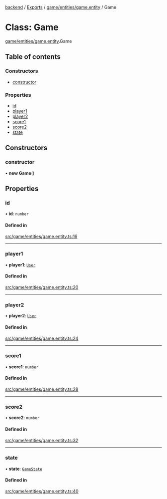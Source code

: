 [backend](../README.md) / [Exports](../modules.md) / [game/entities/game.entity](../modules/game_entities_game_entity.md) / Game

# Class: Game

[game/entities/game.entity](../modules/game_entities_game_entity.md).Game

## Table of contents

### Constructors

- [constructor](game_entities_game_entity.Game.md#constructor)

### Properties

- [id](game_entities_game_entity.Game.md#id)
- [player1](game_entities_game_entity.Game.md#player1)
- [player2](game_entities_game_entity.Game.md#player2)
- [score1](game_entities_game_entity.Game.md#score1)
- [score2](game_entities_game_entity.Game.md#score2)
- [state](game_entities_game_entity.Game.md#state)

## Constructors

### constructor

• **new Game**()

## Properties

### id

• **id**: `number`

#### Defined in

[src/game/entities/game.entity.ts:16](https://github.com/GQDeltex/ft_transcendence/blob/main/backend/src/game/entities/game.entity.ts#L16)

___

### player1

• **player1**: [`User`](users_entities_user_entity.User.md)

#### Defined in

[src/game/entities/game.entity.ts:20](https://github.com/GQDeltex/ft_transcendence/blob/main/backend/src/game/entities/game.entity.ts#L20)

___

### player2

• **player2**: [`User`](users_entities_user_entity.User.md)

#### Defined in

[src/game/entities/game.entity.ts:24](https://github.com/GQDeltex/ft_transcendence/blob/main/backend/src/game/entities/game.entity.ts#L24)

___

### score1

• **score1**: `number`

#### Defined in

[src/game/entities/game.entity.ts:28](https://github.com/GQDeltex/ft_transcendence/blob/main/backend/src/game/entities/game.entity.ts#L28)

___

### score2

• **score2**: `number`

#### Defined in

[src/game/entities/game.entity.ts:32](https://github.com/GQDeltex/ft_transcendence/blob/main/backend/src/game/entities/game.entity.ts#L32)

___

### state

• **state**: [`GameState`](../enums/game_entities_game_entity.GameState.md)

#### Defined in

[src/game/entities/game.entity.ts:40](https://github.com/GQDeltex/ft_transcendence/blob/main/backend/src/game/entities/game.entity.ts#L40)
